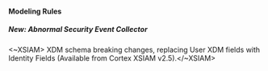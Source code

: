 
#### Modeling Rules

##### New: Abnormal Security Event Collector

<~XSIAM> XDM schema breaking changes, replacing User XDM fields with Identity Fields (Available from Cortex XSIAM v2.5).</~XSIAM>
